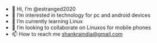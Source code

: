 - 👋 Hi, I’m @estranged2020
- 👀 I’m interested in technology for pc and android devices
- 🌱 I’m currently learning Linux
- 💞️ I’m looking to collaborate on Linuxos for mobile phones
- 📫 How to reach me shankraindia@gmail.com

<!---
estranged2020/estranged2020 is a ✨ special ✨ repository because its `README.md` (this file) appears on your GitHub profile.
You can click the Preview link to take a look at your changes.
--->
